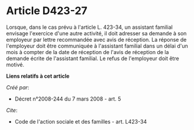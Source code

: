# Article D423-27

Lorsque, dans le cas prévu à l'article L. 423-34, un assistant familial envisage l'exercice d'une autre activité, il doit
adresser sa demande à son employeur par lettre recommandée avec avis de réception. La réponse de l'employeur doit être
communiquée à l'assistant familial dans un délai d'un mois à compter de la date de réception de l'avis de réception de la
demande écrite de l'assistant familial. Le refus de l'employeur doit être motivé.

**Liens relatifs à cet article**

_Créé par_:

  - Décret n°2008-244 du 7 mars 2008 - art. 5

_Cite_:

  - Code de l'action sociale et des familles - art. L423-34
